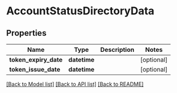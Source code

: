 # AccountStatusDirectoryData

## Properties
Name | Type | Description | Notes
------------ | ------------- | ------------- | -------------
**token_expiry_date** | **datetime** |  | [optional] 
**token_issue_date** | **datetime** |  | [optional] 

[[Back to Model list]](../README.md#documentation-for-models) [[Back to API list]](../README.md#documentation-for-api-endpoints) [[Back to README]](../README.md)

